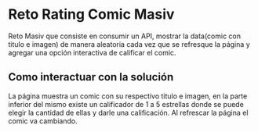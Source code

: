 # Reto Rating Comic Masiv
Reto Masiv que consiste en consumir un API, mostrar la data(comic con titulo e imagen) de manera aleatoria cada vez que se refresque la página y agregar una opción interactiva de calificar el comic.

## Como interactuar con la solución
La página muestra un comic con su respectivo titulo e imagen, en la parte inferior del mismo existe un calificador de 1 a 5 estrellas donde se puede elegir la cantidad de ellas y darle una calificación. Al refrescar la página el comic va cambiando. 

